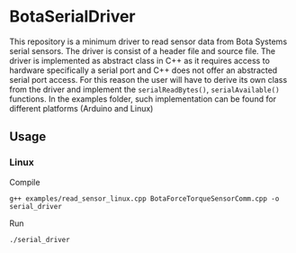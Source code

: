 # BotaSerialDriver

This repository is a minimum driver to read sensor data from Bota Systems serial sensors. The driver is consist of a header file and source file. The driver is implemented as abstract class in C++ as it requires access to hardware specifically a serial port and C++ does not offer an abstracted serial port access. For this reason the user will have to derive its own class from the driver and implement the `serialReadBytes()`, `serialAvailable()` functions.
In the examples folder, such implementation can be found for different platforms (Arduino and Linux)

## Usage

### Linux

Compile
```
g++ examples/read_sensor_linux.cpp BotaForceTorqueSensorComm.cpp -o serial_driver
```
Run
```
./serial_driver
```
